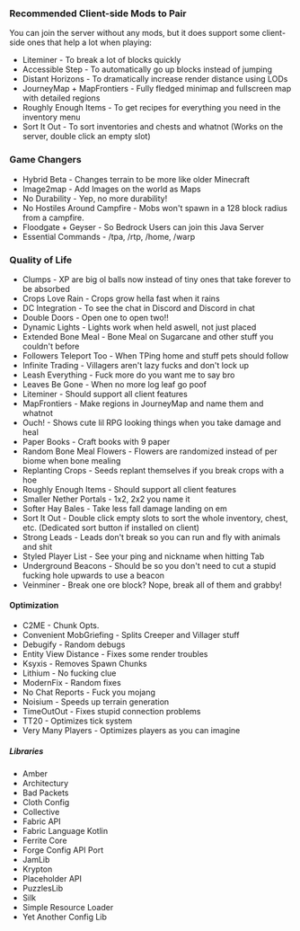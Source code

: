 ### Recommended Client-side Mods to Pair
You can join the server without any mods, but it does support some client-side ones that help a lot when playing:
- Liteminer - To break a lot of blocks quickly
- Accessible Step - To automatically go up blocks instead of jumping
- Distant Horizons - To dramatically increase render distance using LODs
- JourneyMap + MapFrontiers - Fully fledged minimap and fullscreen map with detailed regions
- Roughly Enough Items - To get recipes for everything you need in the inventory menu
- Sort It Out - To sort inventories and chests and whatnot (Works on the server, double click an empty slot)

### Game Changers
- Hybrid Beta - Changes terrain to be more like older Minecraft
- Image2map - Add Images on the world as Maps
- No Durability - Yep, no more durability!
- No Hostiles Around Campfire - Mobs won't spawn in a 128 block radius from a campfire.
- Floodgate + Geyser - So Bedrock Users can join this Java Server
- Essential Commands - /tpa, /rtp, /home, /warp

### Quality of Life
- Clumps - XP are big ol balls now instead of tiny ones that take forever to be absorbed 
- Crops Love Rain - Crops grow hella fast when it rains
- DC Integration - To see the chat in Discord and Discord in chat
- Double Doors - Open one to open two!!
- Dynamic Lights - Lights work when held aswell, not just placed
- Extended Bone Meal - Bone Meal on Sugarcane and other stuff you couldn't before
- Followers Teleport Too - When TPing home and stuff pets should follow
- Infinite Trading - Villagers aren't lazy fucks and don't lock up
- Leash Everything - Fuck more do you want me to say bro
- Leaves Be Gone - When no more log leaf go poof
- Liteminer - Should support all client features
- MapFrontiers - Make regions in JourneyMap and name them and whatnot
- Ouch! - Shows cute lil RPG looking things when you take damage and heal
- Paper Books - Craft books with 9 paper
- Random Bone Meal Flowers - Flowers are randomized instead of per biome when bone mealing
- Replanting Crops - Seeds replant themselves if you break crops with a hoe
- Roughly Enough Items - Should support all client features
- Smaller Nether Portals - 1x2, 2x2 you name it
- Softer Hay Bales - Take less fall damage landing on em
- Sort It Out - Double click empty slots to sort the whole inventory, chest, etc. (Dedicated sort button if installed on client)
- Strong Leads - Leads don't break so you can run and fly with animals and shit
- Styled Player List - See your ping and nickname when hitting Tab
- Underground Beacons - Should be so you don't need to cut a stupid fucking hole upwards to use a beacon
- Veinminer - Break one ore block? Nope, break all of them and grabby!

#### Optimization
- C2ME - Chunk Opts.
- Convenient MobGriefing - Splits Creeper and Villager stuff
- Debugify - Random debugs
- Entity View Distance - Fixes some render troubles
- Ksyxis - Removes Spawn Chunks
- Lithium - No fucking clue
- ModernFix - Random fixes
- No Chat Reports - Fuck you mojang
- Noisium - Speeds up terrain generation
- TimeOutOut - Fixes stupid connection problems
- TT20 - Optimizes tick system
- Very Many Players - Optimizes players as you can imagine

##### Libraries
- Amber
- Architectury
- Bad Packets
- Cloth Config
- Collective
- Fabric API
- Fabric Language Kotlin
- Ferrite Core
- Forge Config API Port
- JamLib
- Krypton
- Placeholder API
- PuzzlesLib
- Silk
- Simple Resource Loader
- Yet Another Config Lib